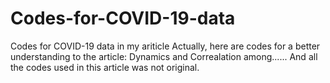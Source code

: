 # Codes-for-COVID-19-data
Codes for COVID-19 data in my ariticle
Actually, here are codes for a better understanding to the article: Dynamics and Correalation among......
And all the codes used in this article was not original.
